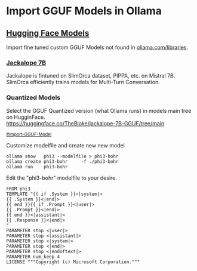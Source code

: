 # Import GGUF Models in Ollama
## [Hugging Face Models](https://huggingface.co/models)
Import fine tuned custom GGUF Models not found in [ollama.com/libraries](https://ollama.com/library).

### [Jackalope 7B](https://huggingface.co/openaccess-ai-collective/jackalope-7b)
Jackalope is fintuned on SlimOrca dataset, PIPPA, etc. on Mistral 7B.
SlimOrca efficiently trains models for Multi-Turn Conversation.

### Quantized Models
Select the GGUF Quantized version (what Ollama runs) in models main tree on HugginFace.  
https://huggingface.co/TheBloke/jackalope-7B-GGUF/tree/main



<sub>[#Import-GGUF-Model](https://www.youtube.com/watch?v=3BnnsQCmgLo)

Customize modelfile and create new new model
```
ollama show   phi3 --modelfile > phi3-bohr
ollama create phi3-bohr     -f ./phi3-bohr
ollama run    phi3-bohr
```
Edit the "phi3-bohr" modelfile to your desire.
```
FROM phi3
TEMPLATE "{{ if .System }}<|system|>
{{ .System }}<|end|>
{{ end }}{{ if .Prompt }}<|user|>
{{ .Prompt }}<|end|>
{{ end }}<|assistant|>
{{ .Response }}<|end|>
"
PARAMETER stop <|user|>
PARAMETER stop <|assistant|>
PARAMETER stop <|system|>
PARAMETER stop <|end|>
PARAMETER stop <|endoftext|>
PARAMETER num_keep 4
LICENSE """Copyright (c) Microsoft Corporation."""
```
